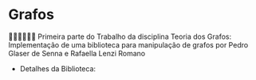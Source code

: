 # Grafos 
👩🏽‍💻👨🏻‍💻
Primeira parte do Trabalho da disciplina Teoria dos Grafos:
Implementação de uma biblioteca para manipulação de grafos por Pedro Glaser de Senna e Rafaella Lenzi Romano

- Detalhes da Biblioteca:
